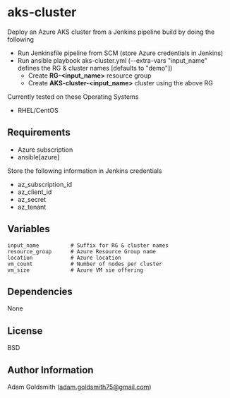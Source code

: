 aks-cluster
===========

Deploy an Azure AKS cluster from a Jenkins pipeline build by doing the following
* Run Jenkinsfile pipeline from SCM (store Azure credentials in Jenkins)
* Run ansible playbook aks-cluster.yml (--extra-vars "input_name" defines the RG & cluster names [defaults to "demo"])
  * Create **RG-<input_name>** resource group
  * Create **AKS-cluster-<input_name>** cluster using the above RG

Currently tested on these Operating Systems
* RHEL/CentOS

Requirements
------------

* Azure subscription
* ansible[azure]

Store the following information in Jenkins credentials

* az_subscription_id
* az_client_id
* az_secret
* az_tenant

Variables
---------

```
input_name          # Suffix for RG & cluster names
resource_group      # Azure Resource Group name
location            # Azure location
vm_count            # Number of nodes per cluster
vm_size             # Azure VM sie offering
```

Dependencies
------------

None

License
-------

BSD

Author Information
------------------

Adam Goldsmith (adam.goldsmith75@gmail.com)



